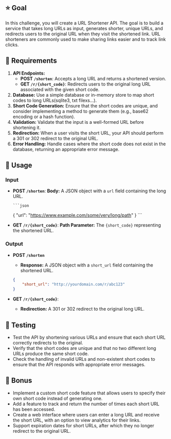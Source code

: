 ## ⭐ Goal

In this challenge, you will create a URL Shortener API. The goal is to build a service that takes long URLs as input, generates shorter, unique URLs, and redirects users to the original URL when they visit the shortened link. URL shorteners are commonly used to make sharing links easier and to track link clicks.

## 🚨 Requirements

1. **API Endpoints:**
    - **POST `/shorten`**: Accepts a long URL and returns a shortened version.
    - **GET `/r/{short_code}`**: Redirects users to the original long URL associated with the given short code.
2. **Database:** Use a simple database or in-memory store to map short codes to long URLs(sqlite3, txt filexs…).
3. **Short Code Generation:** Ensure that the short codes are unique, and consider implementing a method to generate them (e.g., base62 encoding or a hash function).
4. **Validation:** Validate that the input is a well-formed URL before shortening it.
5. **Redirection:** When a user visits the short URL, your API should perform a 301 or 302 redirect to the original URL.
6. **Error Handling:** Handle cases where the short code does not exist in the database, returning an appropriate error message.

## 💼 Usage
### Input

- **POST `/shorten`**:
      **Body:** A JSON object with a `url` field containing the long URL.
    
      ```json
    {
      "url": "https://www.example.com/some/very/long/path"
    }
        ```
    
- **GET `/r/{short_code}`**:
    **Path Parameter:** The `{short_code}` representing the shortened URL.

### Output

- **POST `/shorten`**
    - **Response:** A JSON object with a `short_url` field containing the shortened URL.
    
    ```json
    {
    	"short_url": "http://yourdomain.com/r/abc123"
    }
    ```
    
- **GET `/r/{short_code}`**:
    - **Redirection:** A 301 or 302 redirect to the original long URL.

## 🧪 Testing

- Test the API by shortening various URLs and ensure that each short URL correctly redirects to the original.
- Verify that the short codes are unique and that no two different long URLs produce the same short code.
- Check the handling of invalid URLs and non-existent short codes to ensure that the API responds with appropriate error messages.

## 🍥 Bonus

- Implement a custom short code feature that allows users to specify their own short code instead of generating one.
- Add a feature to track and return the number of times each short URL has been accessed.
- Create a web interface where users can enter a long URL and receive the short URL, with an option to view analytics for their links.
- Support expiration dates for short URLs, after which they no longer redirect to the original URL.
